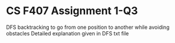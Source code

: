 # CS F407 Assignment 1-Q3
DFS backtracking to go from one position to another while avoiding obstacles
Detailed explanation given in DFS txt file
